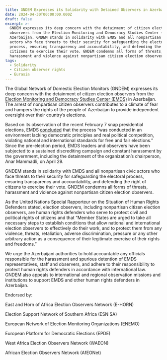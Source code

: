 ```yaml
---
title: GNDEM Expresses its Solidarity with Detained Observers in Azerbaijan
date: 2024-04-30T00:00:00.000Z
draft: false
excerpt: >-
  GNDEM expresses its deep concern with the detainment of citizen election
  observers from the Election Monitoring and Democracy Studies Center (EMDS) in
  Azerbaijan. GNDEM stands in solidarity with EMDS and all nonpartisan civic
  actors who face threats to their security for safeguarding the electoral
  process, ensuring transparency and accountability, and defending the right of
  citizens to exercise their vote. GNDEM condemns all forms of threats,
  harassment and violence against nonpartisan citizen election observers.
tags:
  - Solidarity
  - Citizen observer rights
  - Eurasia
---
```


The Global Network of Domestic Election Monitors (GNDEM) expresses its deep concern with the detainment of citizen election observers from the [Election Monitoring and Democracy Studies Center (EMDS)](https://twitter.com/SMDT_EMDS) in Azerbaijan. The arrest of nonpartisan citizen observers contributes to a climate of fear and hampers the rights of the people of Azerbaijan to provide independent oversight over their country’s elections.

Based on its observation of the recent February 7 snap presidential elections, EMDS [concluded](https://twitter.com/SMDT_EMDS/status/1755585228498727310) that the process “was conducted in an environment lacking democratic principles and real political competition, violating national and international standards for free and fair elections.” Since the pre-election period, EMDS leaders and observers have been subjected to a sustained discrediting campaign and constant harassment by the government, including the detainment of the organization’s chairperson, Anar Mammadli, on April 29.

GNDEM stands in solidarity with EMDS and all nonpartisan civic actors who face threats to their security for safeguarding the electoral process, ensuring transparency and accountability, and defending the right of citizens to exercise their vote. GNDEM condemns all forms of threats, harassment and violence against nonpartisan citizen election observers.

As the United Nations Special Rapporteur on the Situation of Human Rights Defenders stated, election observers, including nonpartisan citizen election observers, are human rights defenders who serve to protect civil and political rights of citizens and that “Member States are urged to take all necessary steps to establish conditions that allow national and international election observers to effectively do their work, and to protect them from any violence, threats, retaliation, adverse discrimination, pressure or any other arbitrary action as a consequence of their legitimate exercise of their rights and freedoms.”

We urge the Azerbaijani authorities to hold accountable any officials responsible for the harassment and spurious detention of EMDS representatives, staff and observers, and adhere to their responsibility to protect human rights defenders in accordance with international law. GNDEM also appeals to international and regional observation missions and institutions to support EMDS and other human rights defenders in Azerbaijan.

Endorsed by:

East and Horn of Africa Election Observers Network (E-HORN)

Election Support Network of Southern Africa (ESN SA)

European Network of Election Monitoring Organizations (ENEMO)

European Platform for Democratic Elections (EPDE)

West Africa Election Observers Network (WAEON)

African Election Observers Network (AfEONet)
